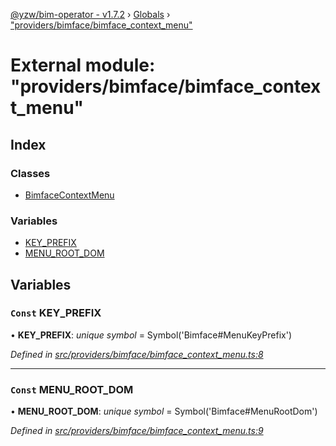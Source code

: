 [@yzw/bim-operator - v1.7.2](../README.md) › [Globals](../globals.md) › ["providers/bimface/bimface_context_menu"](_providers_bimface_bimface_context_menu_.md)

# External module: "providers/bimface/bimface_context_menu"

## Index

### Classes

* [BimfaceContextMenu](../classes/_providers_bimface_bimface_context_menu_.bimfacecontextmenu.md)

### Variables

* [KEY_PREFIX](_providers_bimface_bimface_context_menu_.md#const-key_prefix)
* [MENU_ROOT_DOM](_providers_bimface_bimface_context_menu_.md#const-menu_root_dom)

## Variables

### `Const` KEY_PREFIX

• **KEY_PREFIX**: *unique symbol* =  Symbol('Bimface#MenuKeyPrefix')

*Defined in [src/providers/bimface/bimface_context_menu.ts:8](https://github.com/youkaisteve/bim-operator/blob/e2ba6fb/src/providers/bimface/bimface_context_menu.ts#L8)*

___

### `Const` MENU_ROOT_DOM

• **MENU_ROOT_DOM**: *unique symbol* =  Symbol('Bimface#MenuRootDom')

*Defined in [src/providers/bimface/bimface_context_menu.ts:9](https://github.com/youkaisteve/bim-operator/blob/e2ba6fb/src/providers/bimface/bimface_context_menu.ts#L9)*
